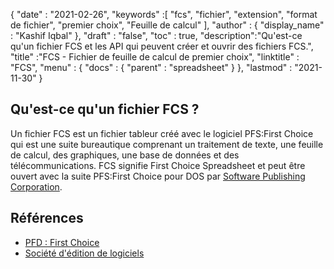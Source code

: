 {
  "date" : "2021-02-26",
  "keywords" :[ "fcs", "fichier", "extension", "format de fichier", "premier choix", "Feuille de calcul" ],
  "author" : {
    "display_name" : "Kashif Iqbal"
},
  "draft" : "false",
  "toc" : true,
  "description":"Qu'est-ce qu'un fichier FCS et les API qui peuvent créer et ouvrir des fichiers FCS.",
  "title" :"FCS - Fichier de feuille de calcul de premier choix",
  "linktitle" : "FCS",
  "menu" : {
    "docs" : {
      "parent" : "spreadsheet"
}
},
  "lastmod" : "2021-11-30"
}

## Qu'est-ce qu'un fichier FCS ?

Un fichier FCS est un fichier tableur créé avec le logiciel PFS:First Choice qui est une suite bureautique comprenant un traitement de texte, une feuille de calcul, des graphiques, une base de données et des télécommunications. FCS signifie First Choice Spreadsheet et peut être ouvert avec la suite PFS:First Choice pour DOS par [Software Publishing Corporation](https://en.wikipedia.org/wiki/Software_Publishing_Corporation).

## Références

* [PFD : First Choice](http://justsolve.archiveteam.org/wiki/PFS:First_Choice)
* [Société d'édition de logiciels](https://en.wikipedia.org/wiki/Software_Publishing_Corporation)


